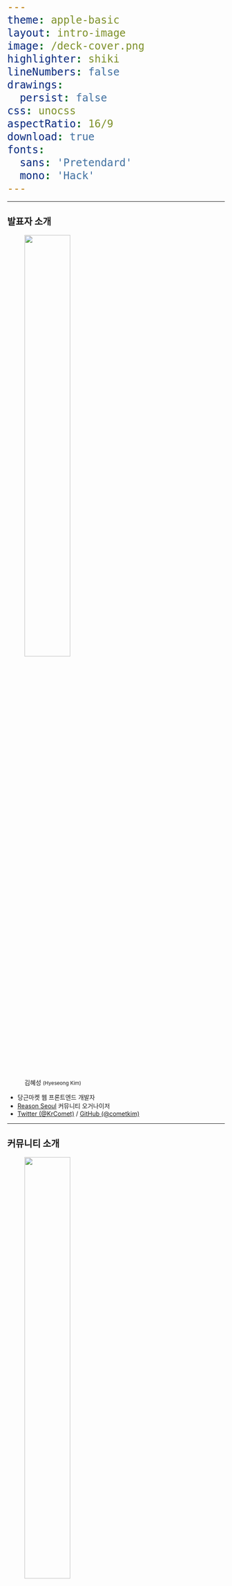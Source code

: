 ```yaml
---
theme: apple-basic
layout: intro-image
image: /deck-cover.png
highlighter: shiki
lineNumbers: false
drawings:
  persist: false
css: unocss
aspectRatio: 16/9
download: true
fonts:
  sans: 'Pretendard'
  mono: 'Hack'
---
```


<!--
-->

---

## 발표자 소개

<div class="flex">
  <figure class="mt-16">
    <img src="/images/speaker.jpg" width="200" class="b-rd-4"/>
    <figcaption class="mt-4 text-center">
      김혜성 <small>(Hyeseong Kim)</small>
    </figcaption>
  </figure>

  - 당근마켓 웹 프론트엔드 개발자
  - [Reason Seoul](https://twitter.com/reasonseoul) 커뮤니티 오거나이저
  - [Twitter (@KrComet)](https://twitter.com/KrComet) / [GitHub (@cometkim)](https://github.com/cometkim)
</div>

<style>
  ul {
    @apply flex flex-col justify-center p-10;

    list-style: initial;
  }
</style>

<!--
-->

---

## 커뮤니티 소개

<div class="flex">
  <figure class="mt-16">
    <img src="/images/reason-seoul.png" width="200" class="b-rd-4"/>
    <figcaption class="mt-4 text-center">
      Reason Seoul
    </figcaption>
  </figure>

  - ML-family (Reason / OCaml / ReScript)
  - 함수형 프로그래밍, 프로그래밍 언어론
  - React, GraphQL, 프론트엔드 개발
  - etc
</div>

<style>
  ul {
    @apply flex flex-col justify-center p-10;

    list-style: initial;
  }
</style>

<!--
-->

---
layout: intro
---

# TDD

## (Type-Driven Development)

---
layout: center
class: text-center
---

# 조금 낯익은 약자

**TDD** (Test-Driven) vs. **TDD** (Type-Driven)

---
layout: center
---

# 타입 주도 개발?

- **타입을 우선** 작성합니다.
- **컴파일러**에 깊게 의존합니다.
- **일부** 테스트를 대체합니다.

---
layout: center
---

# 타입 주도 개발은

- 코드를 더 **이해하기 쉽게** 만듭니다.
- 코드를 더 **안전하게** 만듭니다.
- 코드를 더 **빠르게** 만듭니다.

---
layout: center
---

<p>

어제 보니까 _동적타입언어(Clojure)_ 도 좋던데요 🤔

</p>

<style>
  p {
    font-size: 1.5rem;
  }
</style>

---
layout: center
class: text-center
---

- ✅  컴파일 타임 vs 런타임
- ❌  타입 있음 vs 타입 없음

---
layout: center
---

## 전제. 피드백은 빠를 수록 좋다

---
layout: intro
---

# 원칙 1.

## 타입을 먼저 작성합니다

---

<div grid="~ cols-2 gap-8">

```ts
const TodoId = register();

function newTodo(text);
function updateTodo(id, todo);
```

```ts{0|12-18|1-12}
type TodoId = Id<'Todo'>;
const TodoId = register<TodoId>();

type Todo = {
  id: TodoId,
  text: string,
};

type TodoPatch = {
  text?: string,
};

function newTodo(text: string): Todo;

function updateTodo(
  id: TodoId,
  todo: TodoPatch
): void;
```

</div>

---
layout: center
---

## 결과

- 👍 의도를 이해하기 쉬워졌습니다.
- 🤔 코드가 엄청 길어졌습니다.

---
layout: center
class: text-center
---

## 이런 테스트는 이제 필요 없습니다

<div class="text-left mt-8" grid="~ cols-2 gap-8">

```ts
test('Todo를 생성합니다', t => {
  const todo = newTodo('발표 자료 만들어라');
  t.expect(typeof todo.id).toBe('string');
  t.expect(typeof todo.text).toBe('string');
});
```

```ts
test('올바른 사용법', t => {
  const update = () => updateTodo(
    TodoId.of('valid'),
    {},
  );
  t.expect(update).not.toThrow();
});

test('올바르지 않은 사용법', t => {
  const update = () => updateTodo(
    'invalid',
    {},
  );
  t.expect(update).toThrowError();
});
```

</div>

---
layout: center
---

## 결과

- 👍 의도를 이해하기 쉬워졌습니다.
- ~~🤔 코드가 엄청 길어졌습니다.~~
- 💡 작성한 타입만큼 테스트를 줄였습니다.
- 🔥 더 빠른 피드백

---
layout: center
---

# 함수형 프로그래밍과 타입

<!--
-->

---
layout: center
class: text-center
---

<p>

**함수형 프로그래밍**은 프로그램을 일련의 **데이터** **변환 과정**으로 정의합니다.

</p>

```js
let program = a(b(c(...)));
```

<style>
  code {
    font-size: 1.5rem;
  }
</style>

---
layout: center
---

즉, 프로그램의 모든 부분은 타입 시스템으로 검증 가능!

- 순수 데이터 구조 (Data Structure)
- 변환 과정 (State Machine)

---
layout: center
---

## 하지만, 드러나지 않는 부분도 있습니다

```ts
// Mutable State! 전역 Todo 목록

// Side-effect! 새 Todo가 목록에 등록됨
function newTodo(text: string): Todo;

// Side-effect! Todo 목록을 순회함
// Side-effect! Todo 목록을 변경함
function updateTodo(id: TodoId, todo: TodoPatch): void;
```

---
layout: center
---

## 함수형 프로그래머 물리치는 법

- 👻 Mutable State
- 😱 Side-Effects

---
layout: center
---

## 전제. 암묵적인 것 보다 명시적인 것이 낫다

---
layout: intro
---

# 원칙 2.

## 가능한 모든 맥락을 명시적으로 선언합니다

---
layout: center
---

```ts
// ✅ Todo 목록 객체
type TodoList = {
  todos: Todo[],
};

// ✅ 새 Todo 를 목록에 추가합니다.
function newTodo(todos: TodoList, text: string): Todo;

// ✅  Todo 목록을 순회합니다.
// ✅  Todo 목록을 변경합니다.
function updateTodo(
  todos: TodoList,
  id: TodoId,
  todo: TodoPatch
): Result<Todo, Error>;
```

---
layout: center
---

### 부원칙. 불변(Immutable)객체가 더 좋습니다

```ts
// ✅ Todo 목록 객체
type TodoList = Readonly<{
  todos: ReadonlyArray<Todo>,
}>;

// ✅ 새 Todo가 추가된 새 목록을 반환합니다.
function newTodo(todos: TodoList, text: string): [TodoList, Todo];

// ✅  Todo 목록을 순회합니다.
// ✅  변경된 새 Todo 목록을 반환합니다.
function updateTodo(
  todos: TodoList,
  id: TodoId,
  todo: TodoPatch,
): Result<[TodoList, Todo], Error>;
```

---
layout: center
---

**데이터** 뿐만 아니라 **상태(State)** 도요!

---
layout: center
---

```ts
// side-effect free!
type State = {
  todoList: TodoList,
  isLoading: boolean,
};
```

<p>

근데, 로딩 중에 `newTodo()`, `updateTodo()` 호출하면 어떡하지?

</p>

---
layout: intro
---

# 원칙 3.

## 불가능한 것은 불가능하게 만듭니다

---
layout: center
---

<div grid="~ cols-2 gap-8">

```ts
// Discrimination Key = `kind`
type State = (
  | { kind: 'Loading' }
  | { kind: 'Ready', todoList: TodoList }
);

let state: State = { kind: 'Loading' }
```

```ts
// ReScript 로는 이렇게 쓸 수 있습니다!
type state =
  | Loading
  | Ready(TodoList)

let state = Loading
```

</div>

<p>

로딩 중에는 `todoList` 객체에 액세스 할 수 없습니다.

</p>

<p>

이제 컴파일러만 믿으라구 👍

</p>

---
layout: center
---

<p>

테스트도 좋지만 **불변식(_invariant_)** 은 더 좋습니다.

</p>

---
layout: center
---

### 그래서 이걸 어떻게 쓰나요?

바깥 세상(ex. DOM API)에는 여전히 _무서운 것들_ 이 있는데...

---
layout: intro
---

# 원칙 4.

## 가능한 일찍 순수한 데이터로 변환합니다

---
layout: center
---

<div grid="~ cols-2 gap-8">

```ts
/**
 * 동작을 순수한 데이터로 표현합니다.
 */
type Action = (
  | { kind: 'Init', todoList: TodoList }
);

/**
 * Action을 입력받아 다음 상태를 계산합니다.
 */
function reduce(state: State, action: Action): State {
  switch (action.kind) {
    case 'Init': {
      switch (state.kind) {
        case 'Loading': {
          return {
            kind: 'Ready',
            todoList: [...action.todoList],
          };
        }
      }
      break;
    }
    break;
  }
  invariant('Invalid match');
}
```

```js
// ReScript로 작성하면 훨씬 간결합니다!
type action =
  | Init(TodoList)

let reduce = (state, action) => switch (state, action) {
  | (Loading, Init(todoList)) => Ready(todoList)
}
```

</div>

---
layout: center
---

<div grid="~ cols-2 gap-8">

```ts{1-4|3|4}
fetch('https://todos')
  .then(res => res.json())
  .then(TodoList.fromJson)
  .then(todoList => dispatch({ kind: 'Init', todoList }))
```

```ts{0|1-4|6-11}
function parseEvent(e: Event): Action {
  const text = e.target.value;
  return { kind: 'AddTodo', text };
}

const handleSubmit = dispatch => e => {
  // Note: 가능한 일찍 호출해서
  //  시스템 지식인 Event 타입이 프로그램까지 전파되지 않도록 합니다.
  const action = parseEvent(e);
  dispatch(action);
};
```

</div>

---
layout: intro
---

# 원칙 5.

## 프로그램을 시스템으로부터 격리합니다

---
layout: center
---

![Functional Program Architecture Overview](/images/functional-program-architecture.png)

---
layout: center
---

```ts
// Note: 외부에서 주입된 환경으로 부터 프로그램을 초기화합니다.
function makeProgram(window: Window) {
  let state: State = { kind: 'Loading' };

  function dispatch(action: Action) {
    state = reduce(state, action);
  }

  return {
    init: () => fetch('https://todos')
      .then(res => res.json())
      .then(TodoList.fromJson)
      .then(todoList => dispatch({ kind: 'Init', todoList })),
    addTodo: () => { ... },
    updateTodo: () => { ... },
  };
}

const context = makeProgram(window);
```

---
layout: intro
---

# 원칙 6.

## 가능한 타입을 단순하게 유지하기

---
layout: center
---

정말 이런게 필요한가요?

```ts
type RequireOnlyOne<T, Keys extends keyof T = keyof T> =
    Pick<T, Exclude<keyof T, Keys>>
    & {
        [K in Keys]-?:
            Required<Pick<T, K>>
            & Partial<Record<Exclude<Keys, K>, undefined>>
    }[Keys]
```

---
layout: center
---

```ts{1-3|5-9}
// Pros: 보일러 플레이트 감소
// Cons: 타입레벨 복잡성
function updateUser(id: UserId, user: RequireOnlyOne<UserPatch>);

// Pros: 단순함
// Cons: 지루함
function updateUsername(id: UserId, username: string);
function updateNickname(id: UserId, nickname: string);
function updateAvatar(id: UserId, avatar: URL);
```

---
layout: center
---

![David said "Making TypeScript Happy is Full-time Job"](/images/making-typescript-happy.png)

---
layout: intro
---

# 보너스: 성능 이야기

---
layout: center
---

## Immutability

- 더 일관적인 성능을 보입니다.
- 더 최적화하기 쉽습니다.

---
layout: center
---

## Monomorphism vs. Polymorphism

---
layout: intro-image
image: /jit-opts.png
---

<!--
See https://mrale.ph/blog/2015/01/11/whats-up-with-monomorphism.html
-->

---
layout: center
---

그래서 결론은...?

---
layout: center
class: text-center
---

<figuire>

![ReScript Logo](/images/rescript-logo.png)

<figcaption>

**ReScript** 는 타입주도개발을 위한 완전 컴파일러 입니다.

</figcaption>

</figuire>

<style>
  img {
    width: 50%;
    margin: 0 auto;
  }
</style>

---
layout: center
---

# <span class="rescript">ReScript</span> 는

- 코드를 더 <span class="rescript">**이해하기 쉽게**</span>만듭니다.
- 코드를 더 <span class="rescript">**안전하게**</span> 만듭니다.
- 코드를 더 <span class="rescript">**빠르게**</span> 만듭니다.

<style>
  .rescript {
    color: #D33F3E;
  }
</style>

---
layout: center
---

## 사례: MessagePack 디코더 리팩토링

[![](/images/msgpack-pr.jpeg)](https://github.com/daangn/urlpack/pull/6)

---
layout: intro
---

# Example: 7GUIs

---
layout: center
---

https://github.com/cometkim/deck-dev-dive-2022/tree/main/examples